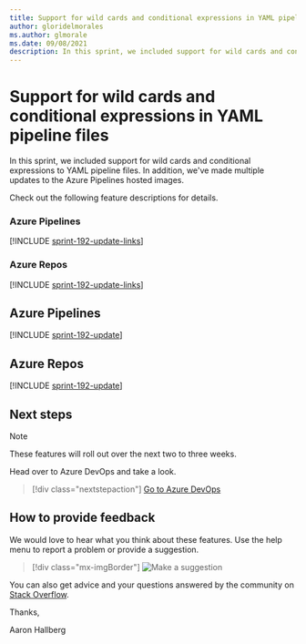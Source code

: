 ```yaml
---
title: Support for wild cards and conditional expressions in YAML pipeline files
author: gloridelmorales
ms.author: glmorale
ms.date: 09/08/2021
description: In this sprint, we included support for wild cards and conditional expressions to YAML pipeline files. 
---
```


# Support for wild cards and conditional expressions in YAML pipeline files

In this sprint, we included support for wild cards and conditional expressions to YAML pipeline files. In addition, we've made multiple updates to the Azure Pipelines hosted images. 

Check out the following feature descriptions for details.

### Azure Pipelines

[!INCLUDE [sprint-192-update-links](includes/pipelines/sprint-192-update-links.md)]

### Azure Repos

[!INCLUDE [sprint-192-update-links](includes/repos/sprint-192-update-links.md)]

## Azure Pipelines

[!INCLUDE [sprint-192-update](includes/pipelines/sprint-192-update.md)]

## Azure Repos

[!INCLUDE [sprint-192-update](includes/repos/sprint-192-update.md)]

## Next steps

> [!NOTE]
> These features will roll out over the next two to three weeks.

Head over to Azure DevOps and take a look.

> [!div class="nextstepaction"] 
> [Go to Azure DevOps](https://go.microsoft.com/fwlink/?LinkId=307137&campaign=o~msft~docs~product-vsts~release-notes)

## How to provide feedback

We would love to hear what you think about these features. Use the help menu to report a problem or provide a suggestion.

> [!div class="mx-imgBorder"] 
> ![Make a suggestion](../media/make-a-suggestion.png)

You can also get advice and your questions answered by the community on [Stack Overflow](https://stackoverflow.com/questions/tagged/azure-devops).

Thanks,

Aaron Hallberg